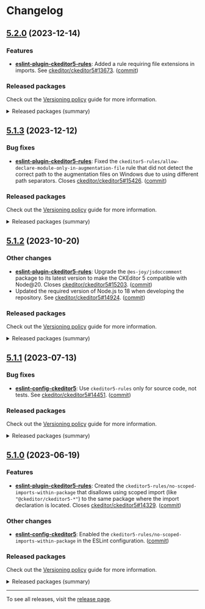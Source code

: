 Changelog
=========

## [5.2.0](https://github.com/ckeditor/ckeditor5-linters-config/compare/v5.1.3...v5.2.0) (2023-12-14)

### Features

* **[eslint-plugin-ckeditor5-rules](https://www.npmjs.com/package/eslint-plugin-ckeditor5-rules)**: Added a rule requiring file extensions in imports. See [ckeditor/ckeditor5#13673](https://github.com/ckeditor/ckeditor5/issues/13673). ([commit](https://github.com/ckeditor/ckeditor5-linters-config/commit/d7d5211e960378b985f0383efc66951e89dfd83b))

### Released packages

Check out the [Versioning policy](https://ckeditor.com/docs/ckeditor5/latest/framework/guides/support/versioning-policy.html) guide for more information.

<details>
<summary>Released packages (summary)</summary>

Releases containing new features:

* [eslint-plugin-ckeditor5-rules](https://www.npmjs.com/package/eslint-plugin-ckeditor5-rules/v/5.2.0): v5.1.3 => v5.2.0

Other releases:

* [eslint-config-ckeditor5](https://www.npmjs.com/package/eslint-config-ckeditor5/v/5.2.0): v5.1.3 => v5.2.0
* [stylelint-config-ckeditor5](https://www.npmjs.com/package/stylelint-config-ckeditor5/v/5.2.0): v5.1.3 => v5.2.0
* [stylelint-plugin-ckeditor5-rules](https://www.npmjs.com/package/stylelint-plugin-ckeditor5-rules/v/5.2.0): v5.1.3 => v5.2.0
</details>


## [5.1.3](https://github.com/ckeditor/ckeditor5-linters-config/compare/v5.1.2...v5.1.3) (2023-12-12)

### Bug fixes

* **[eslint-plugin-ckeditor5-rules](https://www.npmjs.com/package/eslint-plugin-ckeditor5-rules)**: Fixed the `ckeditor5-rules/allow-declare-module-only-in-augmentation-file` rule that did not detect the correct path to the augmentation files on Windows due to using different path separators. Closes [ckeditor/ckeditor5#15426](https://github.com/ckeditor/ckeditor5/issues/15426). ([commit](https://github.com/ckeditor/ckeditor5-linters-config/commit/a02bdbd4a1dfd7e671f6530a2935598fd8ae85dc))

### Released packages

Check out the [Versioning policy](https://ckeditor.com/docs/ckeditor5/latest/framework/guides/support/versioning-policy.html) guide for more information.

<details>
<summary>Released packages (summary)</summary>

Other releases:

* [eslint-config-ckeditor5](https://www.npmjs.com/package/eslint-config-ckeditor5/v/5.1.3): v5.1.2 => v5.1.3
* [eslint-plugin-ckeditor5-rules](https://www.npmjs.com/package/eslint-plugin-ckeditor5-rules/v/5.1.3): v5.1.2 => v5.1.3
* [stylelint-config-ckeditor5](https://www.npmjs.com/package/stylelint-config-ckeditor5/v/5.1.3): v5.1.2 => v5.1.3
* [stylelint-plugin-ckeditor5-rules](https://www.npmjs.com/package/stylelint-plugin-ckeditor5-rules/v/5.1.3): v5.1.2 => v5.1.3
</details>


## [5.1.2](https://github.com/ckeditor/ckeditor5-linters-config/compare/v5.1.1...v5.1.2) (2023-10-20)

### Other changes

* **[eslint-plugin-ckeditor5-rules](https://www.npmjs.com/package/eslint-plugin-ckeditor5-rules)**: Upgrade the `@es-joy/jsdoccomment` package to its latest version to make the CKEditor 5 compatible with Node@20. Closes [ckeditor/ckeditor5#15203](https://github.com/ckeditor/ckeditor5/issues/15203). ([commit](https://github.com/ckeditor/ckeditor5-linters-config/commit/cc93260dd7aa17ddbe79cb6f4dbe1c1cd6a3157e))
* Updated the required version of Node.js to 18 when developing the repository. See [ckeditor/ckeditor5#14924](https://github.com/ckeditor/ckeditor5/issues/14924). ([commit](https://github.com/ckeditor/ckeditor5-linters-config/commit/7852374add49fe23c9f7a436d7f119b35f5c6aa0))

### Released packages

Check out the [Versioning policy](https://ckeditor.com/docs/ckeditor5/latest/framework/guides/support/versioning-policy.html) guide for more information.

<details>
<summary>Released packages (summary)</summary>

Other releases:

* [eslint-config-ckeditor5](https://www.npmjs.com/package/eslint-config-ckeditor5/v/5.1.2): v5.1.1 => v5.1.2
* [eslint-plugin-ckeditor5-rules](https://www.npmjs.com/package/eslint-plugin-ckeditor5-rules/v/5.1.2): v5.1.1 => v5.1.2
* [stylelint-config-ckeditor5](https://www.npmjs.com/package/stylelint-config-ckeditor5/v/5.1.2): v5.1.1 => v5.1.2
* [stylelint-plugin-ckeditor5-rules](https://www.npmjs.com/package/stylelint-plugin-ckeditor5-rules/v/5.1.2): v5.1.1 => v5.1.2
</details>


## [5.1.1](https://github.com/ckeditor/ckeditor5-linters-config/compare/v5.1.0...v5.1.1) (2023-07-13)

### Bug fixes

* **[eslint-config-ckeditor5](https://www.npmjs.com/package/eslint-config-ckeditor5)**: Use `ckeditor5-rules` only for source code, not tests. See [ckeditor/ckeditor5#14451](https://github.com/ckeditor/ckeditor5/issues/14451). ([commit](https://github.com/ckeditor/ckeditor5-linters-config/commit/ff8038d3149790740413bcafda8c39dc4ca69a7b))

### Released packages

Check out the [Versioning policy](https://ckeditor.com/docs/ckeditor5/latest/framework/guides/support/versioning-policy.html) guide for more information.

<details>
<summary>Released packages (summary)</summary>

Other releases:

* [eslint-config-ckeditor5](https://www.npmjs.com/package/eslint-config-ckeditor5): v5.1.0 => v5.1.1
* [eslint-plugin-ckeditor5-rules](https://www.npmjs.com/package/eslint-plugin-ckeditor5-rules): v5.1.0 => v5.1.1
* [stylelint-config-ckeditor5](https://www.npmjs.com/package/stylelint-config-ckeditor5): v5.1.0 => v5.1.1
* [stylelint-plugin-ckeditor5-rules](https://www.npmjs.com/package/stylelint-plugin-ckeditor5-rules): v5.1.0 => v5.1.1
</details>


## [5.1.0](https://github.com/ckeditor/ckeditor5-linters-config/compare/v5.0.1...v5.1.0) (2023-06-19)

### Features

* **[eslint-plugin-ckeditor5-rules](https://www.npmjs.com/package/eslint-plugin-ckeditor5-rules)**: Created the `ckeditor5-rules/no-scoped-imports-within-package` that disallows using scoped import (like `"@ckeditor/ckeditor5-*"`) to the same package where the import declaration is located. Closes [ckeditor/ckeditor5#14329](https://github.com/ckeditor/ckeditor5/issues/14329). ([commit](https://github.com/ckeditor/ckeditor5-linters-config/commit/af2205c8cd7b726c3fdb59c7e838521afbf108e8))

### Other changes

* **[eslint-config-ckeditor5](https://www.npmjs.com/package/eslint-config-ckeditor5)**: Enabled the `ckeditor5-rules/no-scoped-imports-within-package` in the ESLint configuration. ([commit](https://github.com/ckeditor/ckeditor5-linters-config/commit/af2205c8cd7b726c3fdb59c7e838521afbf108e8))

### Released packages

Check out the [Versioning policy](https://ckeditor.com/docs/ckeditor5/latest/framework/guides/support/versioning-policy.html) guide for more information.

<details>
<summary>Released packages (summary)</summary>

Other releases:

* [eslint-config-ckeditor5](https://www.npmjs.com/package/eslint-config-ckeditor5): v5.0.1 => v5.1.0
* [eslint-plugin-ckeditor5-rules](https://www.npmjs.com/package/eslint-plugin-ckeditor5-rules): v5.0.1 => v5.1.0
* [stylelint-config-ckeditor5](https://www.npmjs.com/package/stylelint-config-ckeditor5): v5.0.1 => v5.1.0
* [stylelint-plugin-ckeditor5-rules](https://www.npmjs.com/package/stylelint-plugin-ckeditor5-rules): v5.0.1 => v5.1.0
</details>

---

To see all releases, visit the [release page](https://github.com/ckeditor/ckeditor5-linters-config/releases).
